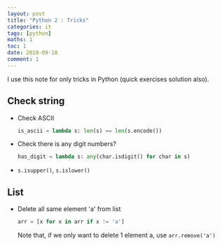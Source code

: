 ```yaml
---
layout: post
title: "Python 2 : Tricks"
categories: it
tags: [python]
maths: 1
toc: 1
date: 2018-09-18
comment: 1
---
```


I use this note for only tricks in Python (quick exercises solution also).

## Check string

- Check ASCII

    ~~~ python
    is_ascii = lambda s: len(s) == len(s.encode())
    ~~~

- Check there is any digit numbers?

    ~~~ python
    has_digit = lambda s: any(char.isdigit() for char in s)
    ~~~

- `s.isupper()`, `s.islower()`

## List

- Delete all same element 'a' from list

  ~~~ python
  arr = [x for x in arr if x != 'a']
  ~~~

  Note that, if we only want to delete 1 element a, use `arr.remove('a')`